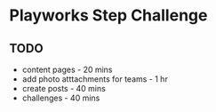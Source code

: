 # Playworks Step Challenge

## TODO

<!-- - team home page - 30 mins -->
- content pages - 20 mins
- add photo atttachments for teams - 1 hr
- create posts - 40 mins
- challenges - 40 mins

